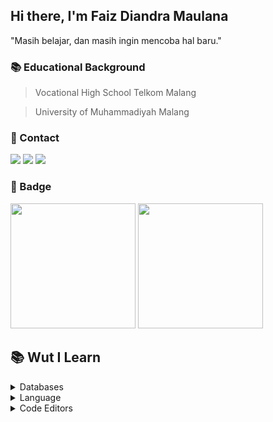 ## Hi there, I'm Faiz Diandra Maulana
  "Masih belajar, dan masih ingin mencoba hal baru."
   
  ### 📚 Educational Background 
  
  > Vocational High School Telkom Malang
  
  > University of Muhammadiyah Malang
  
  ### 🤙 Contact
  
  [<img src = "https://img.shields.io/badge/WhatsApp-25D366?style=for-the-badge&logo=whatsapp&logoColor=white">](https://wa.me/6281232857502/?text=Hello,%20I%20See%20Your%20GitHub!)
  [<img src = "https://img.shields.io/badge/Telegram-2CA5E0?style=for-the-badge&logo=telegram&logoColor=white">](https://t.me/BosSeed)
  [<img src = "https://img.shields.io/badge/Gmail-D14836?style=for-the-badge&logo=gmail&logoColor=white">](mailto:faizdiandra11@gmail.com)
  
  ### 🤖 Badge
  
  <p align="left">
    <img height="200em" src="https://github-readme-stats-eight-theta.vercel.app/api?username=BosToken&show_icons=true&title_color=800080&icon_color=bb2acf&text_color=daf7dc&bg_color=000000"/>
    <img height="200em" src="https://github-readme-stats-eight-theta.vercel.app/api/top-langs/?username=BosToken&show_icons=true&title_color=800080&icon_color=bb2acf&text_color=daf7dc&bg_color=000000"/>
  </p>

## 📚 Wut I Learn
<details>
  <summary>Databases</summary>
  <br>
<!--   <img src = "https://img.shields.io/badge/MongoDB-234ea94b?style=for-the-badge&logo=mongodb&logoColor=white"> -->
  <img src = "https://img.shields.io/badge/mysql-2300f?style=for-the-badge&logo=mysql&logoColor=white">
</details>
<details>
  <summary>Language</summary>
  <br>
<!--   <img src = "https://img.shields.io/badge/c-%2300599C.svg?style=for-the-badge&logo=c&logoColor=white"/> -->
<!--   <img src = "https://img.shields.io/badge/html5-%23E34F26.svg?style=for-the-badge&logo=html5&logoColor=white"/> -->
  <img src = "https://img.shields.io/badge/java-%23ED8B00.svg?style=for-the-badge&logo=java&logoColor=white"/>
<!--   <img src = "https://img.shields.io/badge/javascript-%23323330.svg?style=for-the-badge&logo=javascript&logoColor=%23F7DF1E"/> -->
<!--   <img src = "https://img.shields.io/badge/markdown-%23000000.svg?style=for-the-badge&logo=markdown&logoColor=white"/> -->
<!--   <img src = "https://img.shields.io/badge/php-%23777BB4.svg?style=for-the-badge&logo=php&logoColor=white"/> -->
<!--   <img src = "https://img.shields.io/badge/python-3670A0?style=for-the-badge&logo=python&logoColor=ffdd54"/> -->
</details>
<details>
  <summary>Code Editors</summary>
  <br>
  <img src = "https://img.shields.io/badge/Visual%20Studio%20Code-0078d7.svg?style=for-the-badge&logo=visual-studio-code&logoColor=white"/>
</details>
